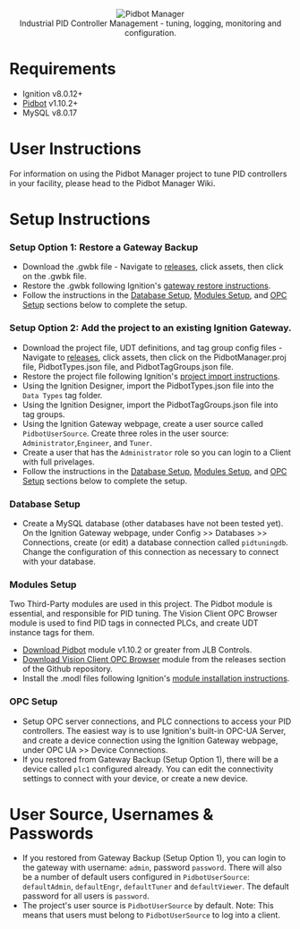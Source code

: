 <p align="center">
  <img src="https://user-images.githubusercontent.com/46946127/94707061-fdf53e00-0310-11eb-839c-0bb206fff45e.png" alt="Pidbot Manager"/><br/>
  Industrial PID Controller Management - tuning, logging, monitoring and configuration.
</p>  

# Requirements  
* Ignition v8.0.12+
* [Pidbot](https://www.jlbcontrols.com/pidbot) v1.10.2+
* MySQL v8.0.17

# User Instructions
For information on using the Pidbot Manager project to tune PID controllers in your facility, please head to the Pidbot Manager Wiki.

# Setup Instructions

### Setup Option 1: Restore a Gateway Backup
* Download the .gwbk file - Navigate to [releases](https://github.com/jlbcontrols/PidbotHistorian/releases), click assets, then click on the .gwbk file.
* Restore the .gwbk following Ignition's [gateway restore instructions](https://docs.inductiveautomation.com/display/DOC80/Gateway+Backup+and+Restore).
* Follow the instructions in the [Database Setup](https://github.com/jlbcontrols/PidbotHistorian/blob/master/README.md#Database-Setup), [Modules Setup](https://github.com/jlbcontrols/PidbotHistorian/blob/master/README.md#Modules-Setup), and [OPC Setup](https://github.com/jlbcontrols/PidbotHistorian/blob/master/README.md#OPC-Setup) sections below to complete the setup.

### Setup Option 2: Add the project to an existing Ignition Gateway.
* Download the project file, UDT definitions, and tag group config files - Navigate to [releases](https://github.com/jlbcontrols/PidbotHistorian/releases), click assets, then click on the PidbotManager.proj file, PidbotTypes.json file, and PidbotTagGroups.json file.
* Restore the project file following Ignition's [project import instructions](https://docs.inductiveautomation.com/display/DOC80/Project+Export+and+Import).
* Using the Ignition Designer, import the PidbotTypes.json file into the `Data Types` tag folder.
* Using the Ignition Designer, import the PidbotTagGroups.json file into tag groups.
* Using the Ignition Gateway webpage, create a user source called `PidbotUserSource`. Create three roles in the user source: `Administrator`,`Engineer`, and `Tuner`.
* Create a user that has the `Administrator` role so you can login to a Client with full privelages.
* Follow the instructions in the [Database Setup](https://github.com/jlbcontrols/PidbotHistorian/blob/master/README.md#Database-Setup), [Modules Setup](https://github.com/jlbcontrols/PidbotHistorian/blob/master/README.md#Modules-Setup), and [OPC Setup](https://github.com/jlbcontrols/PidbotHistorian/blob/master/README.md#OPC-Setup) sections below to complete the setup.

### Database Setup
* Create a MySQL database (other databases have not been tested yet). On the Ignition Gateway webpage, under Config >> Databases >> Connections, create (or edit) a database connection called `pidtuningdb`. Change the configuration of this connection as necessary to connect with your database.

### Modules Setup
Two Third-Party modules are used in this project. The Pidbot module is essential, and responsible for PID tuning. The Vision Client OPC Browser module is used to find PID tags in connected PLCs, and create UDT instance tags for them.
* [Download Pidbot](https://www.jlbcontrols.com/pidbot) module v1.10.2 or greater from JLB Controls.
* [Download Vision Client OPC Browser](https://github.com/jlbcontrols/vision-client-opc-browser) module from the releases section of the Github repository.
* Install the .modl files following Ignition's [module installation instructions](https://docs.inductiveautomation.com/display/DOC80/Installing+or+Upgrading+a+Module).

### OPC Setup
* Setup OPC server connections, and PLC connections to access your PID controllers. The easiest way is to use Ignition's built-in OPC-UA Server, and create a device connection using the Ignition Gateway webpage, under OPC UA >> Device Connections.
* If you restored from Gateway Backup (Setup Option 1), there will be a device called `plc1` configured already. You can edit the connectivity settings to connect with your device, or create a new device.

# User Source, Usernames & Passwords 
* If you restored from Gateway Backup (Setup Option 1), you can login to the gateway with username: `admin`, password `password`. There will also be a number of default users configured in `PidbotUserSource`: `defaultAdmin`, `defaultEngr`, `defaultTuner` and `defaultViewer`. The default password for all users is `password`.
* The project's user source is `PidbotUserSource` by default. Note: This means that users must belong to `PidbotUserSource` to log into a client.  

